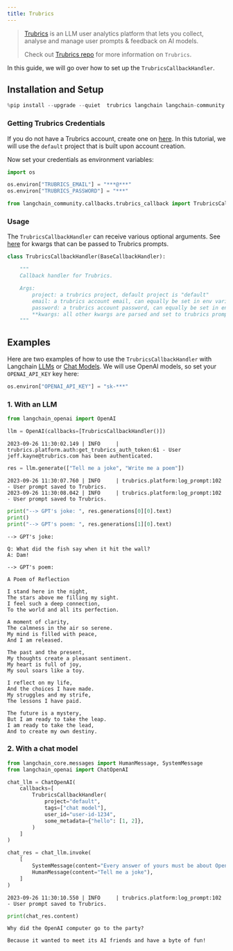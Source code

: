 ```yaml
---
title: Trubrics
---
```


>[Trubrics](https://trubrics.com) is an LLM user analytics platform that lets you collect, analyse and manage user
prompts & feedback on AI models.
>
>Check out [Trubrics repo](https://github.com/trubrics/trubrics-sdk) for more information on `Trubrics`.

In this guide, we will go over how to set up the `TrubricsCallbackHandler`.

## Installation and Setup

```python
%pip install --upgrade --quiet  trubrics langchain langchain-community
```

### Getting Trubrics Credentials

If you do not have a Trubrics account, create one on [here](https://trubrics.streamlit.app/). In this tutorial, we will use the `default` project that is built upon account creation.

Now set your credentials as environment variables:

```python
import os

os.environ["TRUBRICS_EMAIL"] = "***@***"
os.environ["TRUBRICS_PASSWORD"] = "***"
```

```python
from langchain_community.callbacks.trubrics_callback import TrubricsCallbackHandler
```

### Usage

The `TrubricsCallbackHandler` can receive various optional arguments. See [here](https://trubrics.github.io/trubrics-sdk/platform/user_prompts/#saving-prompts-to-trubrics) for kwargs that can be passed to Trubrics prompts.

```python
class TrubricsCallbackHandler(BaseCallbackHandler):

    """
    Callback handler for Trubrics.

    Args:
        project: a trubrics project, default project is "default"
        email: a trubrics account email, can equally be set in env variables
        password: a trubrics account password, can equally be set in env variables
        **kwargs: all other kwargs are parsed and set to trubrics prompt variables, or added to the `metadata` dict
    """
```

## Examples

Here are two examples of how to use the `TrubricsCallbackHandler` with Langchain [LLMs](/docs/how_to#llms) or [Chat Models](/docs/how_to#chat-models). We will use OpenAI models, so set your `OPENAI_API_KEY` key here:

```python
os.environ["OPENAI_API_KEY"] = "sk-***"
```

### 1. With an LLM

```python
from langchain_openai import OpenAI
```

```python
llm = OpenAI(callbacks=[TrubricsCallbackHandler()])
```

```output
2023-09-26 11:30:02.149 | INFO     | trubrics.platform.auth:get_trubrics_auth_token:61 - User jeff.kayne@trubrics.com has been authenticated.
```

```python
res = llm.generate(["Tell me a joke", "Write me a poem"])
```

```output
2023-09-26 11:30:07.760 | INFO     | trubrics.platform:log_prompt:102 - User prompt saved to Trubrics.
2023-09-26 11:30:08.042 | INFO     | trubrics.platform:log_prompt:102 - User prompt saved to Trubrics.
```

```python
print("--> GPT's joke: ", res.generations[0][0].text)
print()
print("--> GPT's poem: ", res.generations[1][0].text)
```

```output
--> GPT's joke:

Q: What did the fish say when it hit the wall?
A: Dam!

--> GPT's poem:

A Poem of Reflection

I stand here in the night,
The stars above me filling my sight.
I feel such a deep connection,
To the world and all its perfection.

A moment of clarity,
The calmness in the air so serene.
My mind is filled with peace,
And I am released.

The past and the present,
My thoughts create a pleasant sentiment.
My heart is full of joy,
My soul soars like a toy.

I reflect on my life,
And the choices I have made.
My struggles and my strife,
The lessons I have paid.

The future is a mystery,
But I am ready to take the leap.
I am ready to take the lead,
And to create my own destiny.
```

### 2. With a chat model

```python
from langchain_core.messages import HumanMessage, SystemMessage
from langchain_openai import ChatOpenAI
```

```python
chat_llm = ChatOpenAI(
    callbacks=[
        TrubricsCallbackHandler(
            project="default",
            tags=["chat model"],
            user_id="user-id-1234",
            some_metadata={"hello": [1, 2]},
        )
    ]
)
```

```python
chat_res = chat_llm.invoke(
    [
        SystemMessage(content="Every answer of yours must be about OpenAI."),
        HumanMessage(content="Tell me a joke"),
    ]
)
```

```output
2023-09-26 11:30:10.550 | INFO     | trubrics.platform:log_prompt:102 - User prompt saved to Trubrics.
```

```python
print(chat_res.content)
```

```output
Why did the OpenAI computer go to the party?

Because it wanted to meet its AI friends and have a byte of fun!
```

```python

```
